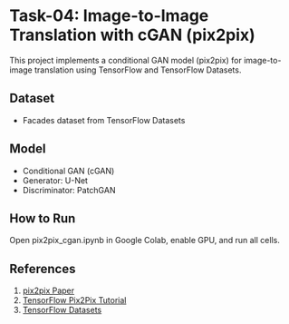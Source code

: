 # Task-04: Image-to-Image Translation with cGAN (pix2pix)

This project implements a conditional GAN model (pix2pix) for image-to-image translation using TensorFlow and TensorFlow Datasets.

## Dataset
- Facades dataset from TensorFlow Datasets

## Model
- Conditional GAN (cGAN)
- Generator: U-Net
- Discriminator: PatchGAN

## How to Run
Open pix2pix_cgan.ipynb in Google Colab, enable GPU, and run all cells.

## References
1. [pix2pix Paper](https://arxiv.org/abs/1611.07004)
2. [TensorFlow Pix2Pix Tutorial](https://www.tensorflow.org/tutorials/generative/pix2pix)
3. [TensorFlow Datasets](https://www.tensorflow.org/datasets/catalog/facades)
  
